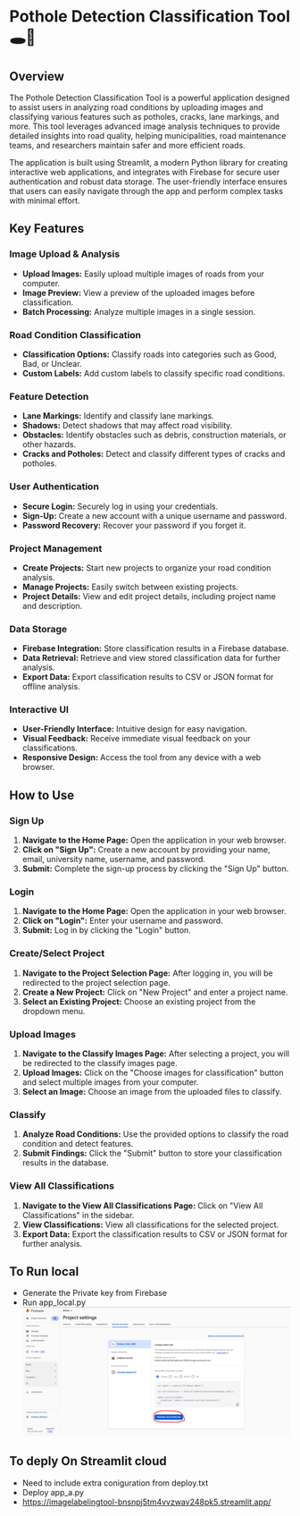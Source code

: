 # Pothole Detection Classification Tool 🕳️🚗

## Overview
The Pothole Detection Classification Tool is a powerful application designed to assist users in analyzing road conditions by uploading images and classifying various features such as potholes, cracks, lane markings, and more. This tool leverages advanced image analysis techniques to provide detailed insights into road quality, helping municipalities, road maintenance teams, and researchers maintain safer and more efficient roads.

The application is built using Streamlit, a modern Python library for creating interactive web applications, and integrates with Firebase for secure user authentication and robust data storage. The user-friendly interface ensures that users can easily navigate through the app and perform complex tasks with minimal effort.

## Key Features

### Image Upload & Analysis
- **Upload Images:** Easily upload multiple images of roads from your computer.
- **Image Preview:** View a preview of the uploaded images before classification.
- **Batch Processing:** Analyze multiple images in a single session.

### Road Condition Classification
- **Classification Options:** Classify roads into categories such as Good, Bad, or Unclear.
- **Custom Labels:** Add custom labels to classify specific road conditions.

### Feature Detection
- **Lane Markings:** Identify and classify lane markings.
- **Shadows:** Detect shadows that may affect road visibility.
- **Obstacles:** Identify obstacles such as debris, construction materials, or other hazards.
- **Cracks and Potholes:** Detect and classify different types of cracks and potholes.

### User Authentication
- **Secure Login:** Securely log in using your credentials.
- **Sign-Up:** Create a new account with a unique username and password.
- **Password Recovery:** Recover your password if you forget it.

### Project Management
- **Create Projects:** Start new projects to organize your road condition analysis.
- **Manage Projects:** Easily switch between existing projects.
- **Project Details:** View and edit project details, including project name and description.

### Data Storage
- **Firebase Integration:** Store classification results in a Firebase database.
- **Data Retrieval:** Retrieve and view stored classification data for further analysis.
- **Export Data:** Export classification results to CSV or JSON format for offline analysis.

### Interactive UI
- **User-Friendly Interface:** Intuitive design for easy navigation.
- **Visual Feedback:** Receive immediate visual feedback on your classifications.
- **Responsive Design:** Access the tool from any device with a web browser.

## How to Use

### Sign Up
1. **Navigate to the Home Page:** Open the application in your web browser.
2. **Click on "Sign Up":** Create a new account by providing your name, email, university name, username, and password.
3. **Submit:** Complete the sign-up process by clicking the "Sign Up" button.

### Login
1. **Navigate to the Home Page:** Open the application in your web browser.
2. **Click on "Login":** Enter your username and password.
3. **Submit:** Log in by clicking the "Login" button.

### Create/Select Project
1. **Navigate to the Project Selection Page:** After logging in, you will be redirected to the project selection page.
2. **Create a New Project:** Click on "New Project" and enter a project name.
3. **Select an Existing Project:** Choose an existing project from the dropdown menu.

### Upload Images
1. **Navigate to the Classify Images Page:** After selecting a project, you will be redirected to the classify images page.
2. **Upload Images:** Click on the "Choose images for classification" button and select multiple images from your computer.
3. **Select an Image:** Choose an image from the uploaded files to classify.

### Classify
1. **Analyze Road Conditions:** Use the provided options to classify the road condition and detect features.
2. **Submit Findings:** Click the "Submit" button to store your classification results in the database.

### View All Classifications
1. **Navigate to the View All Classifications Page:** Click on "View All Classifications" in the sidebar.
2. **View Classifications:** View all classifications for the selected project.
3. **Export Data:** Export the classification results to CSV or JSON format for further analysis.

## To Run local

- Generate the Private key from Firebase
- Run app_local.py
![Overview](key.png)

## To deply On Streamlit cloud

- Need to include extra coniguration from deploy.txt
- Deploy app_a.py
- https://imagelabelingtool-bnsnpj5tm4vvzwav248pk5.streamlit.app/
